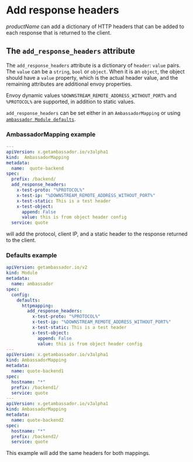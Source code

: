 # Add response headers

$productName$ can add a dictionary of HTTP headers that can be added to each response that is returned to the client.

## The `add_response_headers` attribute

The `add_response_headers` attribute is a dictionary of `header`: `value` pairs. The `value` can be a `string`, `bool` or `object`. When it is an `object`, the object should have a `value` property, which is the actual header value, and the remaining attributes are additional envoy properties.

Envoy dynamic values `%DOWNSTREAM_REMOTE_ADDRESS_WITHOUT_PORT%` and `%PROTOCOL%` are supported, in addition to static values.

`add_response_headers` can be set either in an `AmbassadorMapping` or using [`ambassador Module defaults`](../../defaults).

### AmbassadorMapping example

```yaml
---
apiVersion: x.getambassador.io/v3alpha1
kind:  AmbassadorMapping
metadata:
  name:  quote-backend
spec:
  prefix: /backend/
  add_response_headers:
    x-test-proto: "%PROTOCOL%"
    x-test-ip: "%DOWNSTREAM_REMOTE_ADDRESS_WITHOUT_PORT%"
    x-test-static: This is a test header
    x-test-object:
      append: False
      value: this is from object header config
  service: quote
```

will add the protocol, client IP, and a static header to the response returned to the client.

### Defaults example

```yaml
apiVersion: getambassador.io/v2
kind: Module
metadata:
  name: ambassador
spec:
  config:
    defaults:
      httpmapping:
        add_response_headers:
          x-test-proto: "%PROTOCOL%"
          x-test-ip: "%DOWNSTREAM_REMOTE_ADDRESS_WITHOUT_PORT%"
          x-test-static: This is a test header
          x-test-object:
            append: False
            value: this is from object header config
---
apiVersion: x.getambassador.io/v3alpha1
kind: AmbassadorMapping
metadata:
  name: quote-backend1
spec:
  hostname: "*"
  prefix: /backend1/
  service: quote
---
apiVersion: x.getambassador.io/v3alpha1
kind: AmbassadorMapping
metadata:
  name: quote-backend2
spec:
  hostname: "*"
  prefix: /backend2/
  service: quote
```

This example will add the same headers for both mappings.
